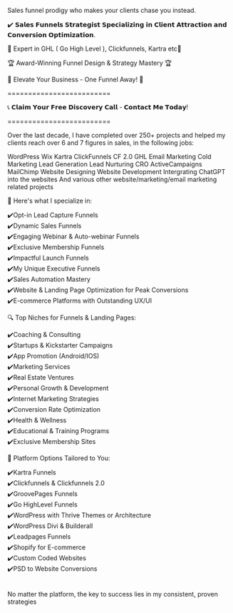 Sales funnel prodigy who makes your clients chase you instead.

✔️ 𝗦𝗮𝗹𝗲𝘀 𝗙𝘂𝗻𝗻𝗲𝗹𝘀 𝗦𝘁𝗿𝗮𝘁𝗲𝗴𝗶𝘀𝘁 𝗦𝗽𝗲𝗰𝗶𝗮𝗹𝗶𝘇𝗶𝗻𝗴 𝗶𝗻 𝗖𝗹𝗶𝗲𝗻𝘁 𝗔𝘁𝘁𝗿𝗮𝗰𝘁𝗶𝗼𝗻 𝗮𝗻𝗱 𝗖𝗼𝗻𝘃𝗲𝗿𝘀𝗶𝗼𝗻 𝗢𝗽𝘁𝗶𝗺𝗶𝘇𝗮𝘁𝗶𝗼𝗻.

🌟 Expert in GHL ( Go High Level ), Clickfunnels, Kartra etc🌟

🏆 Award-Winning Funnel Design & Strategy Mastery 🏆

🚀 Elevate Your Business - One Funnel Away! 🚀

=========================

📞 𝗖𝗹𝗮𝗶𝗺 𝗬𝗼𝘂𝗿 𝗙𝗿𝗲𝗲 𝗗𝗶𝘀𝗰𝗼𝘃𝗲𝗿𝘆 𝗖𝗮𝗹𝗹 - 𝗖𝗼𝗻𝘁𝗮𝗰𝘁 𝗠𝗲 𝗧𝗼𝗱𝗮𝘆!

=========================

Over the last decade, I have completed over 250+ projects and helped my clients reach over 6 and 7 figures in sales, in the following jobs:

WordPress
Wix
Kartra
ClickFunnels
CF 2.0
GHL
Email Marketing
Cold Marketing
Lead Generation
Lead Nurturing
CRO
ActiveCampaigns
MailChimp
Website Designing
Website Development
Intergrating ChatGPT into the websites
And various other website/marketing/email marketing related projects


🌟 Here's what I specialize in:

✔️Opt-in Lead Capture Funnels <br>
✔️Dynamic Sales Funnels <br>
✔️Engaging Webinar & Auto-webinar Funnels <br>
✔️Exclusive Membership Funnels <br>
✔️Impactful Launch Funnels <br>
✔️My Unique Executive Funnels <br>
✔️Sales Automation Mastery <br>
✔️Website & Landing Page Optimization for Peak Conversions <br>
✔️E-commerce Platforms with Outstanding UX/UI <br>

🔍 Top Niches for Funnels & Landing Pages:

✔️Coaching & Consulting <br>
✔️Startups & Kickstarter Campaigns <br>
✔️App Promotion (Android/IOS) <br>
✔️Marketing Services <br>
✔️Real Estate Ventures <br>
✔️Personal Growth & Development <br>
✔️Internet Marketing Strategies <br>
✔️Conversion Rate Optimization <br>
✔️Health & Wellness <br>
✔️Educational & Training Programs <br>
✔️Exclusive Membership Sites <br>

🚀 Platform Options Tailored to You:

✔️Kartra Funnels <br>
✔️Clickfunnels & Clickfunnels 2.0 <br>
✔️GroovePages Funnels <br>
✔️Go HighLevel Funnels <br>
✔️WordPress with Thrive Themes or Architecture <br>
✔️WordPress Divi & Builderall <br>
✔️Leadpages Funnels <br>
✔️Shopify for E-commerce <br>
✔️Custom Coded Websites <br>
✔️PSD to Website Conversions <br> <br> <br>
No matter the platform, the key to success lies in my consistent, proven strategies
